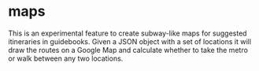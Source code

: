 maps
====

This is an experimental feature to create subway-like maps for suggested
itineraries in guidebooks. Given a JSON object with a set of locations it will
draw the routes on a Google Map and calculate whether to take the metro or walk
between any two locations.
